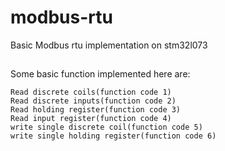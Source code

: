 # modbus-rtu
Basic Modbus rtu implementation on stm32l073
##
Some basic function implemented here are:
```
Read discrete coils(function code 1)
Read discrete inputs(function code 2)
Read holding register(function code 3)
Read input register(function code 4)
write single discrete coil(function code 5)
write single holding register(function code 6)

```
